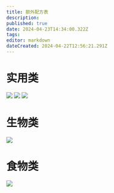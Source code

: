 ```yaml
---
title: 额外配方表
description: 
published: true
date: 2024-04-23T14:34:00.322Z
tags: 
editor: markdown
dateCreated: 2024-04-22T12:56:21.291Z
---
```


# 实用类
![](http://photo.shbsme.top/i/2024/04/22/66265e26565c6.jpg)
![](http://photo.shbsme.top/i/2024/04/22/662665219410d.jpg)
![](http://photo.shbsme.top/i/2024/04/23/6627c6b30724d.png)
# 生物类
![](http://photo.shbsme.top/i/2024/04/22/66265e2707bed.jpg)
# 食物类
![](http://photo.shbsme.top/i/2024/04/22/66265e2778001.jpg)

